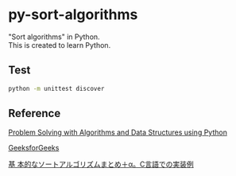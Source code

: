# py-sort-algorithms



"Sort algorithms" in Python.<br>This is created to learn Python.





## Test

```bash
python -m unittest discover
```



## Reference

[Problem Solving with Algorithms and Data Structures using Python](http://interactivepython.org/runestone/static/pythonds/index.html)

[GeeksforGeeks](https://www.geeksforgeeks.org/)

[基 本的なソートアルゴリズムまとめ＋α。C言語での実装例](https://qiita.com/hiso/items/5c36f50c7de61fe870a2)

